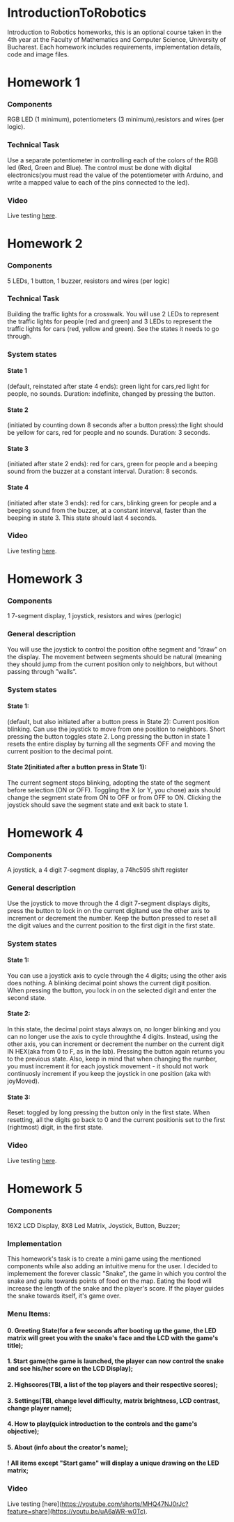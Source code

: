 # IntroductionToRobotics
Introduction to Robotics homeworks, this is an optional course taken in the 4th year at the Faculty of Mathematics and Computer Science, University of Bucharest. Each homework includes requirements, implementation details, code and image files.

# Homework 1
### Components 
RGB  LED  (1  minimum),  potentiometers  (3  minimum),resistors and wires (per logic).
### Technical Task
Use a separate potentiometer in controlling each of the colors of the RGB led (Red, Green and Blue).  The control must be done with digital electronics(you must read the value of the potentiometer with Arduino, and write a mapped value to each of the pins connected to the led).

### Video
Live testing [here](https://youtu.be/mbYpfbbzCeY).

# Homework 2
### Components
5 LEDs, 1 button, 1 buzzer, resistors and wires (per logic)
### Technical Task
Building the traffic lights for a crosswalk. You will use 2 LEDs to represent the traffic lights for people (red and green) and 3 LEDs to represent the traffic lights for cars (red, yellow and green). See the states it needs to go through.
### System states
#### State 1
(default, reinstated after state 4 ends): green light for cars,red light for people, no sounds.   Duration: indefinite, changed by pressing the button.
#### State 2
(initiated by counting down 8 seconds after a button press):the light should be yellow for cars, red  for people and no sounds. Duration: 3 seconds.
#### State 3
(initiated after state 2 ends): red for cars, green for people and a beeping sound from the buzzer at a constant interval. Duration: 8 seconds.
#### State 4
(initiated after state 3 ends): red for cars, blinking green for people and a beeping sound from the buzzer, at a constant interval, faster than the beeping in state 3. This state should last 4 seconds.
### Video
Live testing [here](https://youtu.be/1m6PPYR4cYo).

# Homework 3
### Components
1 7-segment display, 1 joystick, resistors and wires (perlogic)
### General description
You will use the joystick to control the position ofthe segment and ”draw” on the display.  The movement between segments should be natural (meaning they should jump from the current position only to neighbors, but without passing through ”walls”.
### System states
#### State 1:
(default,  but  also  initiated  after  a  button  press  in  State 2): Current position blinking. Can use the joystick to move from one  position to neighbors. Short pressing the button toggles state 2. Long pressing the button in state 1 resets the entire display by turning all the segments OFF and moving the current position to the decimal point.
#### State 2(initiated after a button press in State 1):
The current segment stops blinking, adopting the state of the segment before selection (ON or OFF). Toggling the X (or Y, you chose) axis should change the segment state from ON to OFF or from OFF to ON. Clicking the joystick should save the segment state and exit back to state 1.

# Homework 4
### Components
A joystick, a 4 digit 7-segment display, a 74hc595 shift register
### General description
Use the joystick to move through the 4 digit 7-segment displays digits, press the button to lock in on the current digitand use the other axis to increment or decrement the number. Keep the button pressed to reset all the digit values and the current position to the first digit in the first state.
### System states
#### State 1:
You can use a joystick axis to cycle through the 4 digits; using the other axis does nothing. A blinking decimal point shows the current digit position. When pressing the button, you lock in on the selected digit and enter the second state.
#### State 2:
In this state, the decimal point stays always on, no longer blinking and you can no longer use the axis to cycle throughthe 4 digits. Instead, using the other axis, you can increment or decrement the  number on the current digit IN HEX(aka from 0 to F, as in the lab). Pressing the button again returns you to the previous state. Also, keep in mind that when changing the number, you must increment it  for each joystick movement - it should not work continuosly increment if you keep the joystick in one position (aka with joyMoved).
#### State 3:
Reset: toggled by long pressing the button only in the first state. When resetting, all the digits go back to 0 and the current positionis set to the first (rightmost) digit, in the first state.
### Video
Live testing [here](https://youtube.com/shorts/MHQ47NJ0rJc?feature=share).

# Homework 5
### Components
16X2 LCD Display, 8X8 Led Matrix, Joystick, Button, Buzzer;
### Implementation
This homework's task is to create a mini game using the mentioned components while also adding an intuitive menu for the user. I decided to implemement the forever classic "Snake", the game in which you control the snake and guite towards points of food on the map. Eating the food will increase the length of the snake and the player's score. If the player guides the snake towards itself, it's game over.
### Menu Items:
#### 0. Greeting State(for a few seconds after booting up the game, the LED matrix will greet you with the snake's face and the LCD with the game's title);
#### 1. Start game(the game is launched, the player can now control the snake and see his/her score on the LCD Display);
#### 2. Highscores(TBI, a list of the top players and their respective scores);
#### 3. Settings(TBI, change level difficulty, matrix brightness, LCD contrast, change player name);
#### 4. How to play(quick introduction to the controls and the game's objective);
#### 5. About (info about the creator's name);
#### ! All items except "Start game" will display a unique drawing on the LED matrix;

### Video
Live testing [here](https://youtube.com/shorts/MHQ47NJ0rJc?feature=share](https://youtu.be/uA6aWR-w0Tc).
